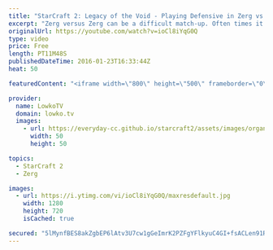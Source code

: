 ```yaml
---
title: "StarCraft 2: Legacy of the Void - Playing Defensive in Zerg vs Zerg!"
excerpt: "Zerg versus Zerg can be a difficult match-up. Often times it is hard to judge if you are behind or ahead and it can be difficult to decide how you want to follow up early game aggression. In this video of Zerg versus Zerg I go over the follow-up, after defending early game aggression.  In this particular"
originalUrl: https://youtube.com/watch?v=ioCl8iYqG0Q
type: video
price: Free
length: PT11M48S
publishedDateTime: 2016-01-23T16:33:44Z
heat: 50

featuredContent: "<iframe width=\"800\" height=\"500\" frameborder=\"0\" src=\"https://www.youtube.com/embed/ioCl8iYqG0Q\" allow=\"accelerometer; autoplay; encrypted-media; gyroscope; picture-in-picture\" allowfullscreen></iframe>"

provider:
  name: LowkoTV
  domain: lowko.tv
  images:
    - url: https://everyday-cc.github.io/starcraft2/assets/images/organizations/lowko.tv-50x50.jpg
      width: 50
      height: 50

topics:
  - StarCraft 2
  - Zerg

images:
  - url: https://i.ytimg.com/vi/ioCl8iYqG0Q/maxresdefault.jpg
    width: 1280
    height: 720
    isCached: true

secured: "5lMynfBES8akZgbEP6lAtv3U7cw1gGeImrK2PZFgYFlkyuC4GI+fsACLen91R+GJyLwpo14/zQ+AW4DAC2CK9VLkjae3EpFn5zp6h8OmZrI+aYovk86wzIDsd2rBlX2BNnZO4pmgsms4GKZJUoueNpb535vrrSdqZBCypKo8ITXtdIvw9i2Z5cJ8u2Txi0L8GNLgqVKEm25D6dq3okXFL7CRSTUB/iaaDK/6B9Z9mNdFS45Xb3QmYhyVOp0SB+398C4DoqAmerQw6QTpQdGx5d4j7ca1PLmwfH5QJ2mYgWJA0TVH8lQ4WFmJEbox/wh+Ejmy4L+3pC62yBRjOPxPcd3sMrpt3p8JOHcoxoqfZ8e/PvKJOjiJcYtZsk6BDLaRpyA1+xvUiGsLPwBUh7AEM273dEBSvJ6bg4phBV4DaPA=;WYlmFG5n9nXVJZOE4jcXZg=="
---
```



